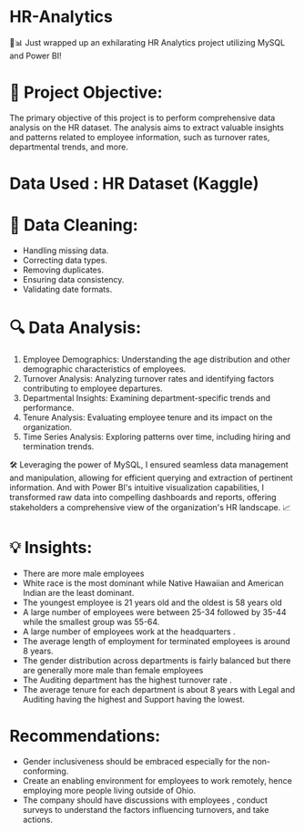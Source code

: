 # HR-Analytics
🌟📊 Just wrapped up an exhilarating HR Analytics project utilizing MySQL and Power BI!

# 🎯 Project Objective: 

The primary objective of this project is to perform comprehensive data analysis on the HR dataset. 
The analysis aims to extract valuable insights and patterns related to employee information, such as turnover rates, departmental trends, and more.

# Data Used : HR Dataset (Kaggle)

# 🧹 Data Cleaning: 

- Handling missing data.
- Correcting data types.
- Removing duplicates.
- Ensuring data consistency.
- Validating date formats.

# 🔍 Data Analysis:

1. Employee Demographics: Understanding the age distribution and other demographic characteristics of employees.
2. Turnover Analysis: Analyzing turnover rates and identifying factors contributing to employee departures.
3. Departmental Insights: Examining department-specific trends and performance.
4. Tenure Analysis: Evaluating employee tenure and its impact on the organization.
5. Time Series Analysis: Exploring patterns over time, including hiring and termination trends.

🛠 Leveraging the power of MySQL, I ensured seamless data management and manipulation, allowing for efficient querying and extraction of pertinent information. And with Power BI's intuitive visualization capabilities, I transformed raw data into compelling dashboards and reports, offering stakeholders a comprehensive view of the organization's HR landscape. 📈

# 💡 Insights: 

- There are more male employees
- White race is the most dominant while Native Hawaiian and American Indian are the least dominant.
- The youngest employee is 21 years old and the oldest is 58 years old
- A large number of employees were between 25-34 followed by 35-44 while the smallest group was 55-64.
- A large number of employees work at the headquarters .
- The average length of employment for terminated employees is around 8 years.
- The gender distribution across departments is fairly balanced but there are generally more male than female employees
- The Auditing department has the highest turnover rate . 
- The average tenure for each department is about 8 years with Legal and Auditing having the highest and Support having the lowest.

# Recommendations:

 - Gender inclusiveness should be embraced especially for the non-conforming. 
- Create an enabling environment for employees to work remotely, hence employing more people living outside of Ohio. 
 - The company should have discussions with employees , conduct surveys to understand the factors influencing turnovers, and take actions.
